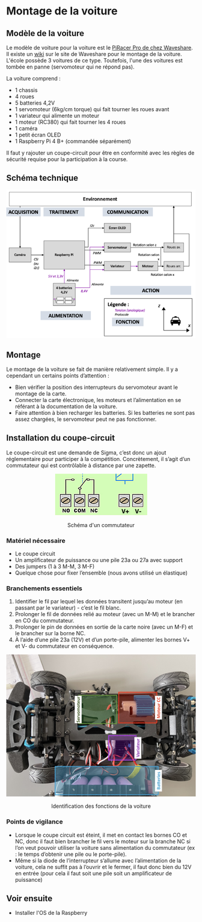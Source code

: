 # Montage de la voiture

## Modèle de la voiture

Le modèle de voiture pour la voiture est le [PiRacer Pro de chez Waveshare](https://www.waveshare.com/piracer-pro-ai-kit.htm). Il existe un [wiki](https://www.waveshare.com/wiki/PiRacer_Pro_AI_Kit) sur le site de Waveshare pour le montage de la voiture. L'école possède 3 voitures de ce type. Toutefois, l'une des voitures est tombée en panne (servomoteur qui ne répond pas).

La voiture comprend :

- 1 chassis
- 4 roues
- 5 batteries 4,2V
- 1 servomoteur (6kg/cm torque) qui fait tourner les roues avant
- 1 variateur qui alimente un moteur
- 1 moteur (RC380) qui fait tourner les 4 roues
- 1 caméra
- 1 petit écran OLED
- 1 Raspberry Pi 4 B+ (commandée séparément)

Il faut y rajouter un coupe-circuit pour être en conformité avec les règles de sécurité requise pour la participation à la course.

## Schéma technique

![](./imgs/schema-bloc-voiture-sans-python.png)

## Montage
Le montage de la voiture se fait de manière relativement simple. Il y a cependant un certains points d’attention :

- Bien vérifier la position des interrupteurs du servomoteur avant le montage de la carte.
- Connecter la carte électronique, les moteurs et l’alimentation en se référant à la documentation de la voiture.
- Faire attention à bien recharger les batteries. Si les batteries ne sont pas assez chargées, le servomoteur peut ne pas fonctionner.

## Installation du coupe-circuit

Le coupe-circuit est une demande de Sigma, c’est donc un ajout réglementaire pour participer à la compétition. Concrètement, il s’agit d’un commutateur qui est contrôlable à distance par une zapette.

<center>

![](./imgs/schema-commutateur.png)

Schéma d'un commutateur

</center>

### Matériel nécessaire 

- Le coupe circuit
- Un amplificateur de puissance ou une pile 23a ou 27a avec support
- Des jumpers (1 à 3 M-M, 3 M-F)
- Quelque chose pour fixer l’ensemble (nous avons utilisé un élastique)

### Branchements essentiels 

1. Identifier le fil par lequel les données transitent jusqu’au moteur (en passant par le variateur) - c’est le fil blanc.
2. Prolonger le fil de données relié au moteur (avec un M-M) et le brancher en CO du commutateur.
3. Prolonger le pin de données en sortie de la carte noire (avec un M-F) et le brancher sur la borne NC.
4. À l’aide d’une pile 23a (12V) et d’un porte-pile, alimenter les bornes V+ et V- du commutateur en conséquence.

<center>

![](./imgs/photo-voiture-identification-moteur.jpg)

Identification des fonctions de la voiture

</center>

### Points de vigilance 

- Lorsque le coupe circuit est éteint, il met en contact les bornes CO et NC, donc il faut bien brancher le fil vers le moteur sur la branche NC si l’on veut pouvoir utiliser la voiture sans alimentation du commutateur (ex : le temps d’obtenir une pile ou le porte-pile).
- Même si la diode de l’interrupteur s’allume avec l’alimentation de la voiture, cela ne suffit pas à l’ouvrir et le fermer, il faut donc bien du 12V en entrée (pour cela il faut soit une pile soit un amplificateur de puissance)


## Voir ensuite

- Installer l'OS de la Raspberry
